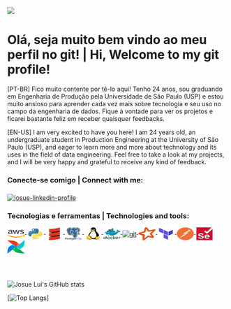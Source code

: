![](https://komarev.com/ghpvc/?username=JosueJNLui&color=blue)

# Olá, seja muito bem vindo ao meu perfil no git! | Hi, Welcome to my git profile!

[PT-BR] Fico muito contente por tê-lo aqui! Tenho 24 anos, sou graduando em Engenharia de Produção pela Universidade de São Paulo (USP) e estou muito ansioso para aprender cada vez mais sobre tecnologia e seu uso no campo da engenharia de dados. Fique à vontade para ver os projetos e ficarei bastante feliz em receber quaisquer feedbacks.

[EN-US] I am very excited to have you here! I am 24 years old, an undergraduate student in Production Engineering at the University of São Paulo (USP), and eager to learn more and more about technology and its uses in the field of data engineering. Feel free to take a look at my projects, and I will be very happy and grateful to receive any kind of feedback.

<h3 align="left" class="heading-element" dir="auto">Conecte-se comigo | Connect with me:</h3>

<a href="https://www.linkedin.com/in/josu%C3%A9-lui/" title="LinkedIn">
    <img align="middle" src="https://raw.githubusercontent.com/rahuldkjain/github-profile-readme-generator/master/src/images/icons/Social/linked-in-alt.svg" alt="josue-linkedin-profile" height="30" width="40" style="max-width: 100%;">
</a>
<h3 align="left" class="heading-element" dir="auto">Tecnologias e ferramentas | Technologies and tools:</h3>

<a href="https://aws.amazon.com/pt/" title="Amazon Web Services">
    <img align="middle" src="https://raw.githubusercontent.com/devicons/devicon/master/icons/amazonwebservices/amazonwebservices-original-wordmark.svg" alt="aws" height="30" width="40" style="max-width: 100%;">
</a>

<a href="https://www.python.org/" title="Python">
    <img align="middle" src="https://raw.githubusercontent.com/devicons/devicon/master/icons/python/python-original.svg" alt="python" height="30" width="40" style="max-width: 100%;">
</a>

<a href="https://www.scala-lang.org/" title="Scala">
    <img align="middle" src="https://raw.githubusercontent.com/devicons/devicon/master/icons/scala/scala-original.svg" alt="scala" height="30" width="40" style="max-width: 100%;">
</a>

<a href="https://www.postgresql.org/" title="PostgreSQL">
    <img align="middle" src="https://raw.githubusercontent.com/devicons/devicon/master/icons/postgresql/postgresql-original-wordmark.svg" alt="postgresql" height="30" width="40" style="max-width: 100%;">
</a>

<a href="https://www.linux.org/" title="Linux">
    <img align="middle" src="https://raw.githubusercontent.com/devicons/devicon/master/icons/linux/linux-original.svg" alt="linux" height="30" width="40" style="max-width: 100%;">
</a>

<a href="https://www.docker.com/" title="Docker">
    <img align="middle" src="https://raw.githubusercontent.com/devicons/devicon/master/icons/docker/docker-original-wordmark.svg" alt="docker" height="30" width="40" style="max-width: 100%;">
</a>

<a href="https://git-scm.com/" title="Git">
    <img align="middle" src="https://www.vectorlogo.zone/logos/git-scm/git-scm-icon.svg" alt="git" height="30" width="40" style="max-width: 100%;">
</a>

<a href="https://spark.apache.org/" title="Apache Spark">
    <img align="middle" src="https://github.com/devicons/devicon/blob/master/icons/apachespark/apachespark-original.svg" alt="apache-spark" height="30" width="40" style="max-width: 100%;">
</a>

<a href="https://www.terraform.io/" title="Terraform">
    <img align="middle" src="https://github.com/devicons/devicon/blob/master/icons/terraform/terraform-original.svg" alt="terraform" height="30" width="40" style="max-width: 100%;">
</a>


<a href="https://www.postman.com/" title="Postman">
    <img align="middle" src="https://github.com/devicons/devicon/blob/master/icons/postman/postman-plain.svg" alt="terraform" height="30" width="40" style="max-width: 100%;">
</a>

<a href="https://www.selenium.dev/" title="Selenium">
    <img align="middle" src="https://github.com/devicons/devicon/blob/master/icons/selenium/selenium-original.svg" alt="selenium" height="30" width="40" style="max-width: 100%;">
</a>

<a href="https://airflow.apache.org/" title="Airflow">
    <img align="middle" src="https://github.com/devicons/devicon/blob/master/icons/apacheairflow/apacheairflow-original.svg" alt="airflow" height="30" width="40" style="max-width: 100%;">
</a>

<br/><br/>

![Josue Lui's GitHub stats](https://github-readme-stats.vercel.app/api?username=JosueJNLui&show_icons=true&theme=react)

[![Top Langs](https://github-readme-stats.vercel.app/api/top-langs/?username=JosueLui)]
